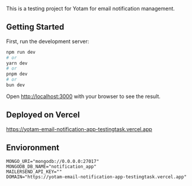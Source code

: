 This is a testing project for Yotam for email notification management.

## Getting Started

First, run the development server:

```bash
npm run dev
# or
yarn dev
# or
pnpm dev
# or
bun dev
```

Open [http://localhost:3000](http://localhost:3000) with your browser to see the result.

## Deployed on Vercel
https://yotam-email-notification-app-testingtask.vercel.app

## Envioronment
```
MONGO_URI="mongodb://0.0.0.0:27017"
MONGODB_DB_NAME="notification_app"
MAILERSEND_API_KEY=""
DOMAIN="https://yotam-email-notification-app-testingtask.vercel.app"
```
